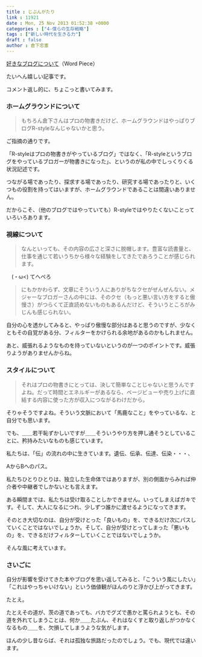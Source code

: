 ```yaml
---
title : じぶんがたり
link : 11921
date : Mon, 25 Nov 2013 01:52:38 +0000
categories : ["4-僕らの生存戦略"]
tags : ["新しい時代を生きる力"]
draft : false
author : 倉下忠憲
---
```


<a href="http://takpluspluslog.blog.so-net.ne.jp/2013-11-24" target="_blank">好きなブログについて</a>（Word Piece）

たいへん嬉しい記事です。

コメント返し的に、ちょこっと書いてみます。

<H3>ホームグラウンドについて</H3>

<blockquote>
もちろん倉下さんはプロの物書きだけど、ホームグラウンドはやっぱりブログR-styleなんじゃないかと思う。
</blockquote>

ご指摘の通りです。

「R-styleはプロの物書きがやっているブログ」ではなく、「R-styleというブログをやっているブロガーが物書きになった」、というのが私の中でしっくりくる状況記述です。

つながる場であったり、探求する場であったり、研究する場であったりと、いくつもの役割を持ってはいますが、ホームグラウンドであることは間違いありません。

だからこそ、（他のブログではやっていても）R-styleではやりたくないことっていろいろあります。

<H3>視線について</H3>

<blockquote>
なんといっても、その内容の広さと深さに脱帽します。豊富な読書量と、仕事を通じて若いうちから様々な経験をしてきたであろうことが感じられます。
</blockquote>

　(・ω<) てへぺろ

<blockquote>
にもかかわらず、文章にそういう人にありがちなクセがぜんぜんない。メジャーなブロガーさんの中には、そのクセ（もっと悪い言い方をすると傲慢さ）がつらくて正直読めないものもあるんだけど、そういうところがみじんも感じられない。
</blockquote>

自分の心を透かしてみると、やっぱり傲慢な部分はあると思うのですが、少なくともその自覚がある分、フィルターをかけられる余地があるのかもしれません。

あと、威張れるようなものを持っていないというのが一つのポイントです。威張りようがありませんからね。

<H3>スタイルについて</H3>

<blockquote>
それはプロの物書きにとっては、決して簡単なことじゃないと思うんですよね。だって時間とエネルギーがあるなら、ページビューや売り上げに直結する内容に使った方が収入につながるわけだから。
</blockquote>

そりゃそうですよね。そういう文脈において「馬鹿なこと」をやっているな、と自分でも思います。

でも、＿＿若干恥ずかしいですが＿＿そういうやり方を押し通そうとしていることに、矜持みたいなものも感じています。

私たちは、「伝」の流れの中に生きています。遺伝、伝承、伝達、伝染・・・、

AからBへのパス。

私たちひとりひとりは、独立した生命体ではありますが、別の側面からみれば仲介者や中継者でしかないとも言えます。

ある瞬間までは、私たちは受け取ることしかできません。いってしまえばガキです。そして、大人になるにつれ、少しずつ誰かに渡せるようになってきます。

そのとき大切なのは、自分が受けとった「良いもの」を、できるだけ次にパスしていくことではないでしょうか。そして、自分が受けとってしまった「悪いもの」を、できるだけフィルターしていくことではないでしょうか。

そんな風に考えています。

<H3>さいごに</H3>自分が影響を受けてきた本やブログを思い返してみると、「こういう風にしたい」「これはやっちゃいけない」という価値観がほんのりと浮かび上がってきます。

たとえ。

たとえその道が、茨の道であっても、バカでグズで愚かと罵られようとも、その道を外れてしまうことは、何か＿＿たぶん、それはなくすと取り返しがつかなくなるもの＿＿を、欠損してしまうような気がします。

ほんの少し昔ならば、それは孤独な旅路だったのでしょう。でも、現代では違います。